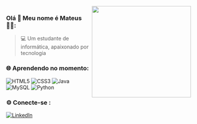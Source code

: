 <img align="right" width="270" height="250" src="https://user-images.githubusercontent.com/74038190/219923809-b86dc415-a0c2-4a38-bc88-ad6cf06395a8.gif">

###  Olá 👋  Meu nome é Mateus 👨‍💻:


> 💻 Um estudante de informática, apaixonado por tecnologia 

### 🌐 Aprendendo no momento:

![HTML5](https://img.shields.io/badge/html5-%23E34F26.svg?style=for-the-badge&logo=html5&logoColor=white) ![CSS3](https://img.shields.io/badge/css3-%231572B6.svg?style=for-the-badge&logo=css3&logoColor=white) ![Java](https://img.shields.io/badge/java-%23ED8B00.svg?style=for-the-badge&logo=openjdk&logoColor=white) ![MySQL](https://img.shields.io/badge/mysql-3aabe8.svg?style=for-the-badge&logo=mysql&logoColor=3aabe8&labelColor=ffffff) ![Python](https://img.shields.io/badge/PyCharm-000000.svg?&style=for-the-badge&logo=PyCharm&logoColor=white)


### ⚙️ Conecte-se :
[![LinkedIn](https://img.shields.io/badge/LinkedIn-%230077B5.svg?logo=linkedin&logoColor=white)](https://www.linkedin.com/in/mateus-warmling-a375b12b2/) 

<!-- Proudly created with GPRM ( https://gprm.itsvg.in ) -->

